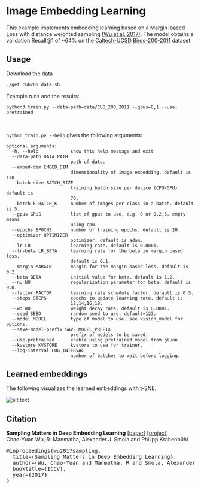 <!---
  Licensed to the Apache Software Foundation (ASF) under one
  or more contributor license agreements.  See the NOTICE file
  distributed with this work for additional information
  regarding copyright ownership.  The ASF licenses this file
  to you under the Apache License, Version 2.0 (the
  "License"); you may not use this file except in compliance
  with the License.  You may obtain a copy of the License at

    http://www.apache.org/licenses/LICENSE-2.0

  Unless required by applicable law or agreed to in writing,
  software distributed under the License is distributed on an
  "AS IS" BASIS, WITHOUT WARRANTIES OR CONDITIONS OF ANY
  KIND, either express or implied.  See the License for the
  specific language governing permissions and limitations
  under the License.
-->

# Image Embedding Learning

This example implements embedding learning based on a Margin-based Loss with distance weighted sampling [(Wu et al, 2017)](http://www.philkr.net/papers/2017-10-01-iccv/2017-10-01-iccv.pdf). The model obtains a validation Recall@1 of ~64% on the [Caltech-UCSD Birds-200-2011](http://www.vision.caltech.edu/visipedia/CUB-200-2011.html) dataset.


## Usage
Download the data
```bash
./get_cub200_data.sh
```

Example runs and the results:
```
python3 train.py --data-path=data/CUB_200_2011 --gpus=0,1 --use-pretrained
```

<br>

`python train.py --help` gives the following arguments:
```
optional arguments:
  -h, --help            show this help message and exit
  --data-path DATA_PATH
                        path of data.
  --embed-dim EMBED_DIM
                        dimensionality of image embedding. default is 128.
  --batch-size BATCH_SIZE
                        training batch size per device (CPU/GPU). default is
                        70.
  --batch-k BATCH_K     number of images per class in a batch. default is 5.
  --gpus GPUS           list of gpus to use, e.g. 0 or 0,2,5. empty means
                        using cpu.
  --epochs EPOCHS       number of training epochs. default is 20.
  --optimizer OPTIMIZER
                        optimizer. default is adam.
  --lr LR               learning rate. default is 0.0001.
  --lr-beta LR_BETA     learning rate for the beta in margin based loss.
                        default is 0.1.
  --margin MARGIN       margin for the margin based loss. default is 0.2.
  --beta BETA           initial value for beta. default is 1.2.
  --nu NU               regularization parameter for beta. default is 0.0.
  --factor FACTOR       learning rate schedule factor. default is 0.5.
  --steps STEPS         epochs to update learning rate. default is
                        12,14,16,18.
  --wd WD               weight decay rate. default is 0.0001.
  --seed SEED           random seed to use. default=123.
  --model MODEL         type of model to use. see vision_model for options.
  --save-model-prefix SAVE_MODEL_PREFIX
                        prefix of models to be saved.
  --use-pretrained      enable using pretrained model from gluon.
  --kvstore KVSTORE     kvstore to use for trainer.
  --log-interval LOG_INTERVAL
                        number of batches to wait before logging.
```

## Learned embeddings
The following visualizes the learned embeddings with t-SNE.

![alt text](https://raw.githubusercontent.com/dmlc/web-data/master/mxnet/example/embedding_learning/cub200_embedding.png)


## Citation
<b>Sampling Matters in Deep Embedding Learning</b> [<a href="https://arxiv.org/abs/1706.07567">paper</a>] [<a href="https://www.cs.utexas.edu/~cywu/projects/sampling_matters/">project</a>]  <br>
  Chao-Yuan Wu, R. Manmatha, Alexander J. Smola and Philipp Kr&auml;henb&uuml;hl
<pre>
@inproceedings{wu2017sampling,
  title={Sampling Matters in Deep Embedding Learning},
  author={Wu, Chao-Yuan and Manmatha, R and Smola, Alexander J and Kr{\"a}henb{\"u}hl, Philipp},
  booktitle={ICCV},
  year={2017}
}
</pre>
